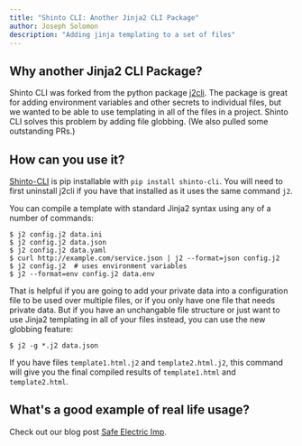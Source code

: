 ```yaml
---
title: "Shinto CLI: Another Jinja2 CLI Package"
author: Joseph Solomon
description: "Adding jinja templating to a set of files"
---
```



## Why another Jinja2 CLI Package?

Shinto CLI was forked from the python package [j2cli](https://github.com/kolypto/j2cli). 
The package is great for adding environment variables and other secrets to individual files, but we wanted to be able to use templating in all of the files in a project. Shinto CLI solves this problem by adding file globbing. (We also pulled some outstanding PRs.)

## How can you use it?

[Shinto-CLI](https://github.com/istrategylabs/shinto-cli) is pip installable with `pip install shinto-cli`. You will need to first uninstall j2cli if you have that installed as it uses the same command `j2`.

You can compile a template with standard Jinja2 syntax using any of a number of commands:

```
$ j2 config.j2 data.ini
$ j2 config.j2 data.json
$ j2 config.j2 data.yaml
$ curl http://example.com/service.json | j2 --format=json config.j2
$ j2 config.j2  # uses environment variables
$ j2 --format=env config.j2 data.env
```

That is helpful if you are going to add your private data into a configuration file to be used over multiple files, or if you only have one file that needs private data. But if you have an unchangable file structure or just want to use Jinja2 templating in all of your files instead, you can use the new globbing feature:

```
$ j2 -g *.j2 data.json
```

If you have files `template1.html.j2` and `template2.html.j2`, this command will give you the final compiled results of `template1.html` and `template2.html`.

## What's a good example of real life usage?

Check out our blog post [Safe Electric Imp](/safe-electric-imp).
